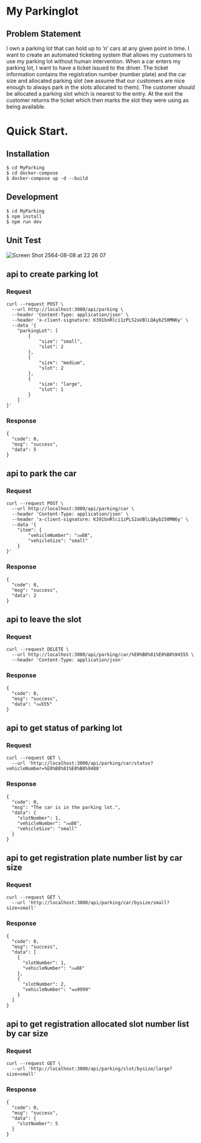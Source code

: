 # My Parkinglot

## Problem Statement
I own a parking lot that can hold up to ‘n’ cars at any given point in time. I want to
create an automated ticketing system that allows my customers to use my parking lot
without human intervention.
When a car enters my parking lot, I want to have a ticket issued to the driver. The
ticket information contains the registration number (number plate) and the car size and
allocated parking slot (we assume that our customers are nice enough to always park in the
slots allocated to them). The customer should be allocated a parking slot which is nearest to
the entry. At the exit the customer returns the ticket which then marks the slot they were
using as being available. 

# Quick Start. 

## Installation
```
$ cd MyParking
$ cd docker-compose
$ docker-compose up -d --build
```

## Development
```
$ cd MyParking
$ npm install
$ npm run dev
```

## Unit Test

![Screen Shot 2564-08-08 at 22 26 07](https://user-images.githubusercontent.com/12118419/128637189-b9b57515-31bc-4a3c-a4f4-aa3a99a160d8.png)


## api to create parking lot
### Request
```
curl --request POST \
  --url http://localhost:3000/api/parking \
  --header 'Content-Type: application/json' \
  --header 'x-client-signature: K391bnRlci1zPLS2aVBlLQAyb250MN6y' \
  --data '{
	"parkingLot": [
		{
			"size": "small",
			"slot": 2
		},
		{
			"size": "medium",
			"slot": 2
		},
		{
			"size": "large",
			"slot": 1
		}
	]
}'
```
### Response
```
{
  "code": 0,
  "msg": "success",
  "data": 5
}
```

## api to park the car
### Request
```
curl --request POST \
  --url http://localhost:3000/api/parking/car \
  --header 'Content-Type: application/json' \
  --header 'x-client-signature: K391bnRlci1zPLS2aVBlLQAyb250MN6y' \
  --data '{
	"item": {
		"vehicleNumber": "กด88",
		"vehicleSize": "small"
	}
}'
```
### Response
```
{
  "code": 0,
  "msg": "success",
  "data": 2
}
```

## api to leave the slot 
### Request
```
curl --request DELETE \
  --url http://localhost:3000/api/parking/car/%E0%B8%81%E0%B8%94555 \
  --header 'Content-Type: application/json'
```
### Response
```
{
  "code": 0,
  "msg": "success",
  "data": "กด555"
}
```

## api to get status of parking lot 
### Request
```
curl --request GET \
  --url 'http://localhost:3000/api/parking/car/status?vehicleNumber=%E0%B8%81%E0%B8%9488'
```
### Response
```
{
  "code": 0,
  "msg": "The car is in the parking lot.",
  "data": {
    "slotNumber": 1,
    "vehicleNumber": "กด88",
    "vehicleSize": "small"
  }
}
```

## api to get registration plate number list by car size
### Request
```
curl --request GET \
  --url 'http://localhost:3000/api/parking/car/bysize/small?size=small'
```
### Response
```
{
  "code": 0,
  "msg": "success",
  "data": [
    {
      "slotNumber": 1,
      "vehicleNumber": "กด88"
    },
    {
      "slotNumber": 2,
      "vehicleNumber": "พพ9999"
    }
  ]
}
```

## api to get registration allocated slot number list by car size 
### Request
```
curl --request GET \
  --url 'http://localhost:3000/api/parking/slot/bysize/large?size=small'
```
### Response
```
{
  "code": 0,
  "msg": "success",
  "data": {
    "slotNumber": 5
  }
}
```
